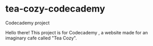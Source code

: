 # tea-cozy-codecademy
Codecademy project

Hello there! This project is for Codecademy , a website made for an imaginary cafe called "Tea Cozy".
